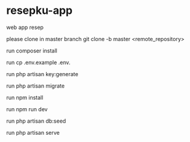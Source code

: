 # resepku-app
web app resep

please clone in master branch
git clone -b master <remote_repository>

run composer install

run cp .env.example .env.

run php artisan key:generate

run php artisan migrate

run npm install 

run npm run dev


run php artisan db:seed 

run php artisan serve

